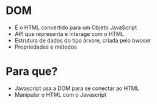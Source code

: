 # DOM

* É o HTML convertido para um Objeto JavaScript
* API que representa e interage com o HTML
* Estrutura de dados do tipo árvore, criada pelo bwoser
* Propriedades e métodos

# Para que?

* Javascript usa a DOM para se conectar ao HTML
* Manipular o HTML com o Javascript


